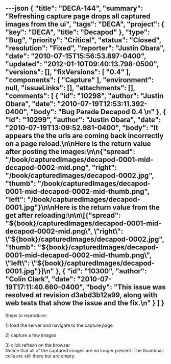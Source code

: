 ---json
{
  "title": "DECA-144",
  "summary": "Refreshing capture page drops all captured images from the ui",
  "tags": "DECA",
  "project": {
    "key": "DECA",
    "title": "Decapod"
  },
  "type": "Bug",
  "priority": "Critical",
  "status": "Closed",
  "resolution": "Fixed",
  "reporter": "Justin Obara",
  "date": "2010-07-15T15:56:53.897-0400",
  "updated": "2012-01-10T09:40:13.798-0500",
  "versions": [],
  "fixVersions": [
    "0.4"
  ],
  "components": [
    "Capture"
  ],
  "environment": null,
  "issueLinks": [],
  "attachments": [],
  "comments": [
    {
      "id": "10298",
      "author": "Justin Obara",
      "date": "2010-07-19T12:53:11.392-0400",
      "body": "Bug Parade Decapod 0.4&#x20;\n"
    },
    {
      "id": "10299",
      "author": "Justin Obara",
      "date": "2010-07-19T13:09:52.981-0400",
      "body": "It appears the the urls are coming back incorrectly on a page reload.\n\nHere is the return value after posting the images:\n\n{\"spread\": \"/book/capturedImages/decapod-0001-mid-decapod-0002-mid.png\", \"right\": \"/book/capturedImages/decapod-0002.jpg\", \"thumb\": \"/book/capturedImages/decapod-0001-mid-decapod-0002-mid-thumb.png\", \"left\": \"/book/capturedImages/decapod-0001.jpg\"}\n\nHere is the return value from the get after reloading:\n\n\\[{\"spread\": \"${book}/capturedImages/decapod-0001-mid-decapod-0002-mid.png\", \"right\": \"${book}/capturedImages/decapod-0002.jpg\", \"thumb\": \"${book}/capturedImages/decapod-0001-mid-decapod-0002-mid-thumb.png\", \"left\": \"${book}/capturedImages/decapod-0001.jpg\"}]\n"
    },
    {
      "id": "10300",
      "author": "Colin Clark",
      "date": "2010-07-19T17:11:40.660-0400",
      "body": "This issue was resolved at revision d3abd3b12a99, along with web tests that show the issue and the fix.\n"
    }
  ]
}
---
Steps to reproduce:

1\) load the server and navigate to the capture page

2\) capture a few images

3\) click refresh on the browser\
Notice that all of the captured images are no longer present. The thumbnail cells are still there but are empty.

        